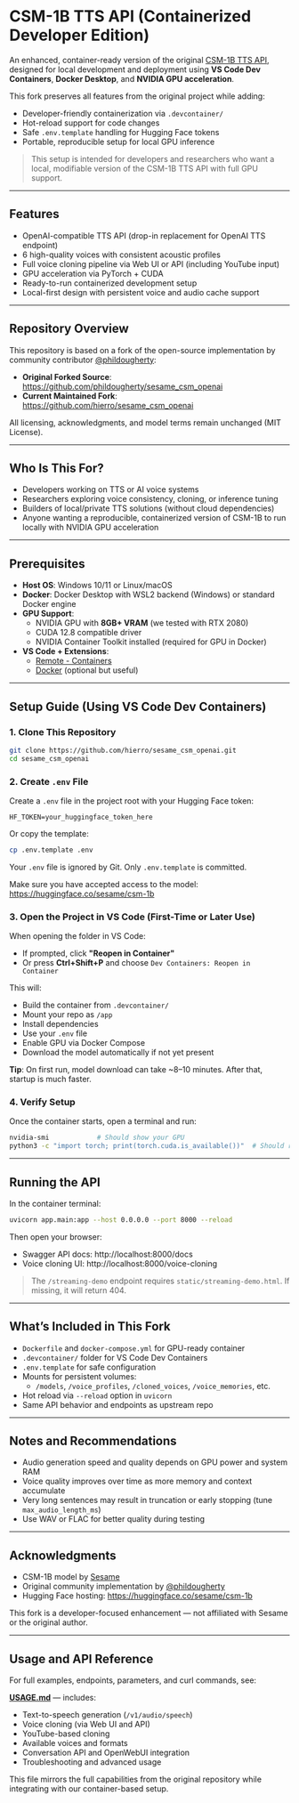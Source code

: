# CSM-1B TTS API (Containerized Developer Edition)

An enhanced, container-ready version of the original [CSM-1B TTS API](https://github.com/phildougherty/sesame_csm_openai), designed for local development and deployment using **VS Code Dev Containers**, **Docker Desktop**, and **NVIDIA GPU acceleration**.

This fork preserves all features from the original project while adding:

- Developer-friendly containerization via `.devcontainer/`
- Hot-reload support for code changes
- Safe `.env.template` handling for Hugging Face tokens
- Portable, reproducible setup for local GPU inference

> This setup is intended for developers and researchers who want a local, modifiable version of the CSM-1B TTS API with full GPU support.

---

## Features

- OpenAI-compatible TTS API (drop-in replacement for OpenAI TTS endpoint)
- 6 high-quality voices with consistent acoustic profiles
- Full voice cloning pipeline via Web UI or API (including YouTube input)
- GPU acceleration via PyTorch + CUDA
- Ready-to-run containerized development setup
- Local-first design with persistent voice and audio cache support

---

## Repository Overview

This repository is based on a fork of the open-source implementation by community contributor [@phildougherty](https://github.com/phildougherty):
- **Original Forked Source**: https://github.com/phildougherty/sesame_csm_openai
- **Current Maintained Fork**: https://github.com/hierro/sesame_csm_openai

All licensing, acknowledgments, and model terms remain unchanged (MIT License).

---

## Who Is This For?

- Developers working on TTS or AI voice systems
- Researchers exploring voice consistency, cloning, or inference tuning
- Builders of local/private TTS solutions (without cloud dependencies)
- Anyone wanting a reproducible, containerized version of CSM-1B to run locally with NVIDIA GPU acceleration

---

## Prerequisites

- **Host OS**: Windows 10/11 or Linux/macOS
- **Docker**: Docker Desktop with WSL2 backend (Windows) or standard Docker engine
- **GPU Support**:
  - NVIDIA GPU with **8GB+ VRAM** (we tested with RTX 2080)
  - CUDA 12.8 compatible driver
  - NVIDIA Container Toolkit installed (required for GPU in Docker)
- **VS Code + Extensions**:
  - [Remote - Containers](https://marketplace.visualstudio.com/items?itemName=ms-vscode-remote.remote-containers)
  - [Docker](https://marketplace.visualstudio.com/items?itemName=ms-azuretools.vscode-docker) (optional but useful)

---

## Setup Guide (Using VS Code Dev Containers)

### 1. Clone This Repository

```bash
git clone https://github.com/hierro/sesame_csm_openai.git
cd sesame_csm_openai
```

### 2. Create `.env` File

Create a `.env` file in the project root with your Hugging Face token:

```env
HF_TOKEN=your_huggingface_token_here
```

Or copy the template:

```bash
cp .env.template .env
```

Your `.env` file is ignored by Git. Only `.env.template` is committed.

Make sure you have accepted access to the model: https://huggingface.co/sesame/csm-1b

### 3. Open the Project in VS Code (First-Time or Later Use)

When opening the folder in VS Code:

- If prompted, click **"Reopen in Container"**
- Or press **Ctrl+Shift+P** and choose `Dev Containers: Reopen in Container`

This will:
- Build the container from `.devcontainer/`
- Mount your repo as `/app`
- Install dependencies
- Use your `.env` file
- Enable GPU via Docker Compose
- Download the model automatically if not yet present

**Tip**: On first run, model download can take ~8–10 minutes. After that, startup is much faster.

### 4. Verify Setup

Once the container starts, open a terminal and run:

```bash
nvidia-smi            # Should show your GPU
python3 -c "import torch; print(torch.cuda.is_available())"  # Should return True
```

---

## Running the API

In the container terminal:

```bash
uvicorn app.main:app --host 0.0.0.0 --port 8000 --reload
```

Then open your browser:

- Swagger API docs: http://localhost:8000/docs
- Voice cloning UI: http://localhost:8000/voice-cloning

> The `/streaming-demo` endpoint requires `static/streaming-demo.html`. If missing, it will return 404.

---

## What’s Included in This Fork

- `Dockerfile` and `docker-compose.yml` for GPU-ready container
- `.devcontainer/` folder for VS Code Dev Containers
- `.env.template` for safe configuration
- Mounts for persistent volumes:
  - `/models`, `/voice_profiles`, `/cloned_voices`, `/voice_memories`, etc.
- Hot reload via `--reload` option in `uvicorn`
- Same API behavior and endpoints as upstream repo

---

## Notes and Recommendations

- Audio generation speed and quality depends on GPU power and system RAM
- Voice quality improves over time as more memory and context accumulate
- Very long sentences may result in truncation or early stopping (tune `max_audio_length_ms`)
- Use WAV or FLAC for better quality during testing

---

## Acknowledgments

- CSM-1B model by [Sesame](https://www.sesame.com/research/crossing_the_uncanny_valley_of_voice)
- Original community implementation by [@phildougherty](https://github.com/phildougherty)
- Hugging Face hosting: https://huggingface.co/sesame/csm-1b

This fork is a developer-focused enhancement — not affiliated with Sesame or the original author.

---

## Usage and API Reference

For full examples, endpoints, parameters, and curl commands, see:

**[USAGE.md](./USAGE.md)** — includes:

- Text-to-speech generation (`/v1/audio/speech`)
- Voice cloning (via Web UI and API)
- YouTube-based cloning
- Available voices and formats
- Conversation API and OpenWebUI integration
- Troubleshooting and advanced usage

This file mirrors the full capabilities from the original repository while integrating with our container-based setup.